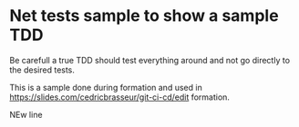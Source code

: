 # Net tests sample to show a sample TDD
Be carefull a true TDD should test everything around and not go directly to the desired tests.

This is a sample done during formation and used in https://slides.com/cedricbrasseur/git-ci-cd/edit formation.

NEw line

